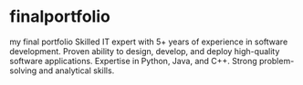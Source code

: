 # finalportfolio
my final portfolio
Skilled IT expert with 5+ years of experience in software development. Proven ability to design, develop, and deploy high-quality software applications. Expertise in Python, Java, and C++. Strong problem-solving and analytical skills.
